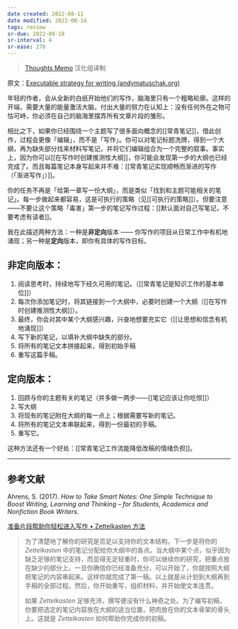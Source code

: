 ```yaml
---
date created: 2022-08-11
date modified: 2022-08-14
tags: review
sr-due: 2022-08-18
sr-interval: 4
sr-ease: 278
---
```


<!--我的理解:: [[自下而上]]进行创作。再也不想回到当初没有一类，几乎从0开始写硕士毕业论文的时候了。以后要写长文，至少要保证一大半内容都能从自己的知识库里，找到类似的卡片笔记。无痛且快乐的写作，就是将平时的积累，串起来，就像和好朋友聊天一样轻松且自然。-->

> [Thoughts Memo](https://paratranz.cn/projects/3131) 汉化组译制

原文：[Executable strategy for writing (andymatuschak.org)](https://notes.andymatuschak.org/z3PBVkZ2SvsAgFXkjHsycBeyS6Cw1QXf7kcD8)

年轻的作者，会从全新的白纸开始他们的写作，脑海里只有一个粗略轮廓。这样的开端，需要大量的能量激活大脑，付出大量的努力在认知上：没有任何外在之物可怙可峙，你必须在自己的脑海里摆弄所有文章片段的雏形。

相比之下，如果你已经围绕一个主题写了很多面向概念的[[常青笔记]]，借此创作，过程会更像「编辑」，而不是「写作」。你可以对笔记标题洗牌，得到一个大纲，再为缺失部分找来材料写笔记，并将它们编辑组合为一个完整的叙事。事实上，因为你可以[[在写作时创建推测性大纲]]，你可能会发现第一步的大纲也已经完成了。而且每篇笔记本身写起来并不难：[[常青笔记实现顺畅而渐进的写作（「渐进写作」）]]。

你的任务不再是「给第一章写一份大纲」，而是类似「找到和主题可能相关的笔记」。每一步做起来都容易，这是可执行的策略（见[[可执行的策略]]）。但要注意——不要让这个策略「毒害」第一步的笔记写作过程：[[默认面对自己写笔记，不要考虑有读者]]。

我在此描述两种方法：一种是**非定向**版本 —— 你写作的项目从日常工作中有机地涌现；另一种是**定向**版本，即你有具体的写作目标。

## 非定向版本：

1. 阅读思考时，持续地写下经久可用的笔记。（[[常青笔记是知识工作的基本单位]]）
2. 每次你添加笔记时，将其链接到一个大纲中，必要时创建一个大纲（[[在写作时创建推测性大纲]]）。
3. 最终，你会对其中某个大纲感兴趣，兴奋地想要充实它（[[让思想和信念有机地涌现]]）
4. 写下新的笔记，以填补大纲中缺失的部分。
5. 将所有的笔记文本拼接起来，得到初始手稿
6. 重写这篇手稿。

## 定向版本：

1. 回顾与你的主题有关的笔记（并多做一两步——[[笔记应该让你吃惊]]）
2. 写大纲
3. 将现有的笔记附在大纲的每一点上；根据需要写新的笔记。
4. 将所有的笔记文本串联起来，得到一份最初的手稿。
5. 重写它。

这种方法还有一个好处：[[常青笔记工作流能降低改稿的情绪负担]]。

___

## 参考文献

Ahrens, S. (2017). _How to Take Smart Notes: One Simple Technique to Boost Writing, Learning and Thinking – for Students, Academics and Nonfiction Book Writers_.

[准备片段帮助你轻松进入写作 • Zettelkasten 方法](https://zettelkasten.de/posts/ease-into-writing/)

> 为了清楚地了解你的研究是否足以支持你的文本结构，下一步是将你的 _Zettelkasten_ 中的笔记分配给你大纲中的各点。当大纲中某个点，似乎因为缺乏足够的笔记支持，而显得无足轻重时，你可以继续你的研究，把重点放在缺少的部分上。一旦你确信你已经准备充分，可以开始了，你就按照大纲把笔记的内容串起来。这样你就完成了第一稿。以上就是从计划到大纲再到手稿的全部过程。然后，你开始重写，组织材料，并开始使文本连贯。
>
> 如果 _Zettelkasten_ 足够充沛，撰写便没有什么神奇之处。为了编写初稿，你要把选定的笔记内容放在大纲的适当位置，把肉放在你的文本骨架的骨头上。这就是 _Zettelkasten_ 如何帮助你完成你的初稿。
